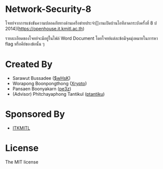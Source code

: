 # Network-Security-8

โจทย์จากการแข่งขันความปลอดภัยทางด้านเครือข่ายประจำ[]งานเปิดบ้านไอทีลาดกระบังครั้งที่ 8 ป 2014](https://openhouse.it.kmitl.ac.th)

รายละเอียดของโจทย์จะมีอยู่ในไฟล์ Word Document โดยโจทย์แต่ละข้อมีจุดมุ่งหมายในการหา flag หรือคีย์ของข้อนั้น ๆ 

Created By
=========

- Sarawut Bussadee ([$wHsK](https://www.facebook.com/tob.hsk))
- Worapong Boonpongthong ([Xrypto](https://www.facebook.com/Xrypto))
- Pansaen Boonyakarn ([pe3z](https://github.com/pe3zx))
- (Advisor) Phitchayaphong Tantikul ([ptantiku](https://www.facebook.com/ptantiku))

Sponsored By
=========

- [ITKMITL](http://www.it.kmitl.ac.th/)

License
=========
The MIT license
